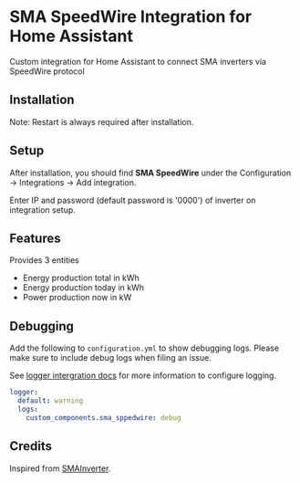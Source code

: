 # SMA SpeedWire Integration for Home Assistant  

Custom integration for Home Assistant to connect SMA inverters via SpeedWire protocol

## Installation
Note: Restart is always required after installation.

## Setup
After installation, you should find **SMA SpeedWire** under the Configuration -> Integrations -> Add integration.

Enter IP and password (default password is '0000') of inverter on integration setup.

## Features
Provides 3 entities
- Energy production total in kWh
- Energy production today in kWh
- Power production now in kW

## Debugging
Add the following to `configuration.yml` to show debugging logs. Please make sure to include debug logs when filing an issue.

See [logger intergration docs](https://www.home-assistant.io/integrations/logger/) for more information to configure logging.

```yml
logger:
  default: warning
  logs:
    custom_components.sma_sppedwire: debug
```

## Credits
Inspired from [SMAInverter](https://github.com/Rincewind76/SMAInverter).
